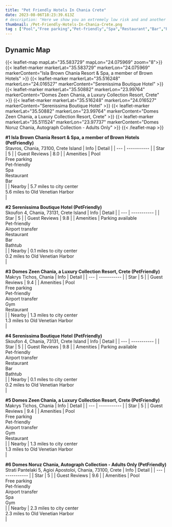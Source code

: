 ```yaml
---
title: "Pet Friendly Hotels In Chania Crete"
date: 2023-08-06T18:23:39.613Z
# description: "Here we show you an extremely low risk and and another medium risk approach to earn passive income "
thumbnail: /Pet-Friendly-Hotels-In-Chania-Crete.png
tag : ["Pool","Free parking","Pet-friendly","Spa","Restaurant","Bar","Parking available","Airport transfer","Bathtub","Gym"]
---
```


## Dynamic Map
{{< leaflet-map  mapLat="35.583729" mapLon="24.075969" zoom="8">}}
    {{< leaflet-marker markerLat="35.583729" markerLon="24.075969" markerContent="Isla Brown Chania Resort & Spa, a member of Brown Hotels" >}}
    {{< leaflet-marker markerLat="35.516248" markerLon="24.016527" markerContent="Serenissima Boutique Hotel" >}}
    {{< leaflet-marker markerLat="35.50882" markerLon="23.99764" markerContent="Domes Zeen Chania, a Luxury Collection Resort, Crete" >}}
    {{< leaflet-marker markerLat="35.516248" markerLon="24.016527" markerContent="Serenissima Boutique Hotel" >}}
    {{< leaflet-marker markerLat="35.50882" markerLon="23.99764" markerContent="Domes Zeen Chania, a Luxury Collection Resort, Crete" >}}
    {{< leaflet-marker markerLat="35.511524" markerLon="23.97737" markerContent="Domes Noruz Chania, Autograph Collection - Adults Only" >}}
{{< /leaflet-map >}}


**#1 Isla Brown Chania Resort & Spa, a member of Brown Hotels (PetFriendly)**<br>Stavros, Chania, 73100, Crete Island
| Info | Detail |
| --- | ----------- |
| Star | 5 |
| Guest Reviews | 8.0 |
| Amenities | Pool<br>Free parking<br>Pet-friendly<br>Spa<br>Restaurant<br>Bar<br> |
| Nearby | 5.7 miles to city center<br>5.6 miles to Old Venetian Harbor<br> |

**#2 Serenissima Boutique Hotel (PetFriendly)**<br>Skoufon 4, Chania, 73131, Crete Island
| Info | Detail |
| --- | ----------- |
| Star | 5 |
| Guest Reviews | 9.8 |
| Amenities | Parking available<br>Pet-friendly<br>Airport transfer<br>Restaurant<br>Bar<br>Bathtub<br> |
| Nearby | 0.1 miles to city center<br>0.2 miles to Old Venetian Harbor<br> |

**#3 Domes Zeen Chania, a Luxury Collection Resort, Crete (PetFriendly)**<br>Makrys Tichos, Chania
| Info | Detail |
| --- | ----------- |
| Star | 5 |
| Guest Reviews | 9.4 |
| Amenities | Pool<br>Free parking<br>Pet-friendly<br>Airport transfer<br>Gym<br>Restaurant<br> |
| Nearby | 1.3 miles to city center<br>1.3 miles to Old Venetian Harbor<br> |

**#4 Serenissima Boutique Hotel (PetFriendly)**<br>Skoufon 4, Chania, 73131, Crete Island
| Info | Detail |
| --- | ----------- |
| Star | 5 |
| Guest Reviews | 9.8 |
| Amenities | Parking available<br>Pet-friendly<br>Airport transfer<br>Restaurant<br>Bar<br>Bathtub<br> |
| Nearby | 0.1 miles to city center<br>0.2 miles to Old Venetian Harbor<br> |

**#5 Domes Zeen Chania, a Luxury Collection Resort, Crete (PetFriendly)**<br>Makrys Tichos, Chania
| Info | Detail |
| --- | ----------- |
| Star | 5 |
| Guest Reviews | 9.4 |
| Amenities | Pool<br>Free parking<br>Pet-friendly<br>Airport transfer<br>Gym<br>Restaurant<br> |
| Nearby | 1.3 miles to city center<br>1.3 miles to Old Venetian Harbor<br> |

**#6 Domes Noruz Chania, Autograph Collection - Adults Only (PetFriendly)**<br>Strati Pantelaki 5, Agioi Apostoloi, Chania, 73100, Crete
| Info | Detail |
| --- | ----------- |
| Star | 5 |
| Guest Reviews | 9.6 |
| Amenities | Pool<br>Free parking<br>Pet-friendly<br>Airport transfer<br>Spa<br>Gym<br> |
| Nearby | 2.3 miles to city center<br>2.3 miles to Old Venetian Harbor<br> |

